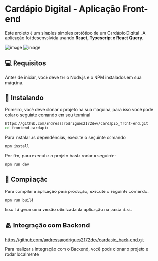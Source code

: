 # Cardápio Digital - Aplicação Front-end
Este projeto é um simples simples protótipo de um Cardápio Digital . A aplicação foi desenvolvida usando **React, Typescript e React Query**.

  ![image](https://github.com/user-attachments/assets/6c0380ff-39ee-4a83-988f-27520fd3a980)
  ![image](https://github.com/user-attachments/assets/fa6d91df-c712-4d59-872b-7d624bad845c)


## 💻 Requisitos

Antes de iniciar, você deve ter o Node.js e o NPM instalados em sua máquina.

## 🚀 Instalando

Primeiro, você deve clonar o projeto na sua máquina, para isso você
pode colar o seguinte comando em seu terminal

```bash
https://github.com/andressarodrigues2172dev/cardapio_front-end.git
cd frontend-cardapio
```

Para instalar as dependências, execute o seguinte comando:

```bash
npm install
```

Por fim, para executar o projeto basta rodar o seguinte:

```bash
npm run dev
```

## 🔧 Compilação

Para compilar a aplicação para produção, execute o seguinte comando:

```bash
npm run build
```
Isso irá gerar uma versão otimizada da aplicação na pasta `dist`.

## 🫂 Integração com Backend
https://github.com/andressarodrigues2172dev/cardapio_back-end.git

Para realizar a integração com o Backend, você pode clonar o projeto e rodar localmente
